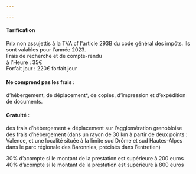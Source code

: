 ```yaml
---

---
```


#### Tarification
Prix non assujettis à la TVA cf l'article 293B du code général des impôts. Ils sont valables pour l'année 2023.  
Frais de recherche et de compte-rendu  
à l’Heure : 35€  
Forfait jour : 220€ forfait jour

#### Ne comprend pas les frais :
d’hébergement, de déplacement*, de copies, d’impression et d’expédition de documents.

#### Gratuité : 
des frais d’hébergement + déplacement sur l’agglomération grenobloise  
des frais d’hébergement (dans un rayon de 30 km à partir de deux points : Valence, et une localité située à la limite sud Drôme et sud Hautes-Alpes dans le parc régionale des Baronnies, précisés dans l’entretien)  

30% d’acompte si le  montant de la prestation est supérieure à 200 euros  
40% d’acompte si le montant de la prestation est supérieure à 800 euros